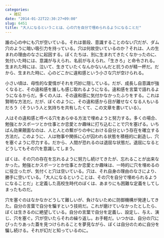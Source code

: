 ```yaml
---
categories:
  - 雑記
date: "2014-01-22T22:30:27+09:00"
slug: 6451
title: "大人になるということは、心の穴を自分で埋められるようになることだ"
---
```


誰の心の中にも穴が空いている。それは普段、意識することのない穴だが、ダム穴のように暗い吸引力を持っている。穴は何故空いているのか？それは、人の生まれの理由のなさに起因する。ぼくたちは、別に生まれてきたくなかったのに、気付いた時には、意識が与えられ、名前が与えられ、「生きろ」と命令される。生まれた時には、泣いて、生きていたくなんかないんだと抗うのが精一杯だ。だから、生まれた時に、心のどこかに違和感という小さな穴が空けられる。

小さい頃は、母性的な愛情がそれを巧妙に隠している。だが、成長し自意識が強くなると、その違和感を誰しも感じ取れるようになる。違和感を言葉で語れるようになるからだ。多くの人は、その違和感に気付かなかったふりをする。これは賢明な方法だ。だが、ぼくのように、その違和感から目が離せなくなる人もいるだろう（そういう人と気持ちを共有したくて、この文章を書いている）。

人はその違和感と呼べる穴をあらゆる方法で埋めようと努力する。多くの場合、勉強とかスポーツとか仕事とか恋愛とか趣味に打ち込むことで穴を塞げる。いちばん効果覿面なのは、人と人との繋がりの中における自分という存在を確立する方法だ。このように、人は物事や関係に心が囚われる状態を積極的に創造し、穴を塞ぐように尽力する。だから、人間が恐れるのは退屈な状態だ。退屈になるとどうしてもその穴を意識してしまう。

ぼくは、その穴の存在を忘れるように努力し続けてきたが、忘れることが出来なかった。勉強とかスポーツとか仕事とか恋愛とか趣味は、一時的に穴を埋めるのに役立ったが、気付くと穴は空いている。穴は、それ自身の理由のなさにより、勝手に空いている。「大人になるということは、その穴を自分で埋められるようになることだ」と定義した高校生時代のぼくは、あまりにも困難な定義をしてしまったものだ。

穴を塞ぐのはなかなかどうして難しいが、負けないために防御機構が発達してきた。自分の言葉で自分を騙すという技術だ。これが磨けていなかったとしたら、ぼくは生きるのに絶望している。自分の言葉で自分を定義し、設定し、与え、演じ、穴を塞ぐ。穴が空いたらそれの繰り返し。お手軽だ。いつかは、自分の穴にぴったりあった蓋を見つけられることを夢見ながら、ぼくは自分のために自分を騙し続ける。それが幻だと知っているのに。
